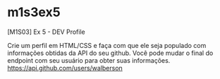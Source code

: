# m1s3ex5

[M1S03] Ex 5 - DEV Profile

Crie um perfil em HTML/CSS e faça com que ele seja populado com informações obtidas da API do seu github.
Você pode mudar o final do endpoint com seu usuário para obter suas informações.
https://api.github.com/users/walberson

